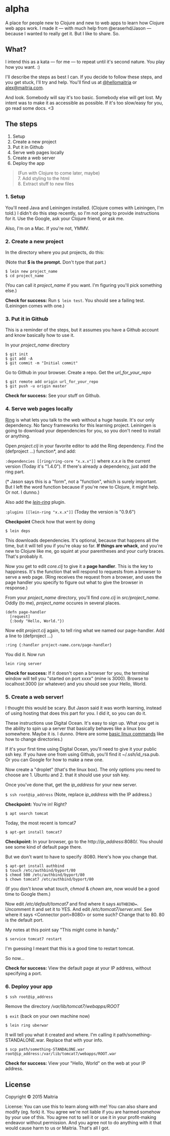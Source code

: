 # alpha
A place for people new to Clojure and new to web apps to learn how Clojure web apps work. I made it &mdash; with much help from @eraserhd/Jason &mdash; because I wanted to really get it. But I like to share. So.

## What?
I intend this as a kata &mdash; for me &mdash; to repeat until it's second nature. You play how you want. :)

I'll describe the steps as best I can. If you decide to follow these steps, and you get stuck, I'll try and help. You'll find us at [@hellomaitria](twitter.com/hellomaitria) or [alex@maitria.com](mailto:alex@maitria.com).

And look. Somebody will say it's too basic. Somebody else will get lost. My intent was to make it as accessible as possible. If it's too slow/easy for you, go read some docs. <3

## The steps

1. Setup
2. Create a new project
3. Put it in Github
4. Serve web pages locally
5. Create a web server
6. Deploy the app

>(Fun with Clojure to come later, maybe)<br>
> 7. Add styling to the html<br>
> 8. Extract stuff to new files 

### 1. Setup

You'll need Java and Leiningen installed. (Clojure comes with Leiningen, I'm told.) I didn't do this step recently, so I'm not going to provide instructions for it. Use the Google, ask your Clojure friend, or ask me.

Also, I'm on a Mac. If you're not, YMMV.

### 2. Create a new project

In the directory where you put projects, do this:

(Note that **$ is the prompt.** Don't type that part.)

```
$ lein new project_name
$ cd project_name
```

(You can call it *project_name* if you want. I'm figuring you'll pick something else.)

**Check for success:** Run `$ lein test`. You should see a failing test. (Leiningen comes with one.)

### 3. Put it in Github

This is a reminder of the steps, but it assumes you have a Github account and know basically how to use it.

In your *project_name* directory

```
$ git init  
$ git add -A   
$ git commit -m "Initial commit"  
```
Go to Github in your browser. Create a repo. Get the *url_for_your_repo*

```
$ git remote add origin url_for_your_repo
$ git push -u origin master
```

**Check for success:** See your stuff on Github.

### 4. Serve web pages locally

[Ring](https://github.com/ring-clojure/ring) is what lets you talk to the web without a huge hassle. It's our only dependency. No fancy frameworks for this learning project. Leiningen is going to download your dependencies for you, so you don't need to install or anything. 

Open *project.clj* in your favorite editor to add the Ring dependency. Find the (defproject ...) function\*, and add:

`:dependencies [[ring/ring-core "x.x.x"]]` where *x.x.x* is the current version (Today it's "1.4.0"). If there's already a dependency, just add the ring part.

(\* Jason says this is a "form", not a "function", which is surely important. But I left the word function because if you're new to Clojure, it might help. Or not. I dunno.)

Also add the *[lein-ring](https://github.com/weavejester/lein-ring)* plugin.

`:plugins [[lein-ring "x.x.x"]]` (Today the version is "0.9.6")

**Checkpoint** Check how that went by doing

`$ lein deps`

This downloads dependencies. It's optional, because that happens all the time, but it will tell you if you're okay so far. **If things are whack**, and you're new to Clojure like me, go squint at your parentheses and your curly braces. That's probably it.

Now you get to edit *core.clj* to give it a **page handler**. This is the key to happiness. It's the function that will respond to requests from a browser to serve a web page. (Ring receives the request from a browser, and uses the page handler you specify to figure out what to give the browser in response.)

From your *project_name* directory, you'll find *core.clj* in *src/project_name*. Oddly (to me), *project_name* occures in several places.

```
(defn page-handler
  [request]
  {:body "Hello, World."})
```

Now edit *project.clj* again, to tell ring what we named our page-handler. Add a line to (defproject ...)

`:ring {:handler project-name.core/page-handler}`

You did it. Now run

`lein ring server`

**Check for success:** If it doesn't open a browser for you, the terminal window will tell you "started on port xxxx" (mine is 3000). Browse to localhost:3000 (or whatever) and you should see your Hello, World.

### 5. Create a web server!
I thought this would be scary. But Jason said it was worth learning, instead of using hosting that does this part for you. I did it, so you can do it.

These instructions use Digital Ocean. It's easy to sign up. What you get is the ability to spin up a server that basically behaves like a linux box somewhere. Maybe it is. I dunno. (Here are some [basic linux commands](http://www.comptechdoc.org/os/linux/usersguide/linux_ugbasics.html) like how to change directories.) 

If it's your first time using Digital Ocean, you'll need to give it your public ssh key. If you have one from using Github, you'll find it ~/.ssh/id_rsa.pub. Or you can Google for how to make a new one.

Now create a "droplet" (that's the linux box). The only options you need to choose are 1. Ubuntu and 2. that it should use your ssh key.

Once you've done that, get the *ip_address* for your new server.

`$ ssh root@ip_address` (Note, replace *ip_address* with the IP address.)

**Checkpoint:** You're in! Right?

`$ apt search tomcat`

Today, the most recent is tomcat7

`$ apt-get install tomcat7`

**Checkpoint:** In your browser, go to the http://*ip_address*:8080/. You should see some kind of default page there.

But we don't want to have to specify :8080. Here's how you change that.

```
$ apt-get install authbind
$ touch /etc/authbind/byport/80
$ chmod 500 /etc/authbind/byport/80
$ chown tomcat7 /etc/authbind/byport/80
```

(If you don't know what *touch*, *chmod* & *chown* are, now would be a good time to Google them.)

Now edit */etc/default/tomcat7* and find where it says `AUTHBIND=`. Uncomment it and set it to YES.
And edit */etc/tomcat7/server.xml*. See where it says \<Connector port=8080\> or some such? Change that to 80. 80 is the default port.

My notes at this point say "This might come in handy."

`$ service tomcat7 restart`

I'm guessing I meant that this is a good time to restart tomcat.

So now...

**Check for success:** View the default page at your IP address, without specifying a port.

### 6. Deploy your app

`$ ssh root@ip_address`

Remove the directory */var/lib/tomcat7/webapps/ROOT*

`$ exit` (back on your own machine now)

`$ lein ring uberwar`

It will tell you what it created and where. I'm calling it path/something-STANDALONE.war. Replace that with your info.

`$ scp path/something-STANDALONE.war root@ip_address:/var/lib/tomcat7/webapps/ROOT.war`

**Check for success:** View your "Hello, World" on the web at your IP address.


## License

Copyright © 2015 Maitria

License: You can use this to learn along with me! You can also share and modify (eg. fork) it. You agree we're not liable if you are harmed somehow by your use of this. You agree not to sell it or use it in your profit-making endeavor without permission. And you agree not to do anything with it that would cause harm to us or Maitria. That's all I got.
